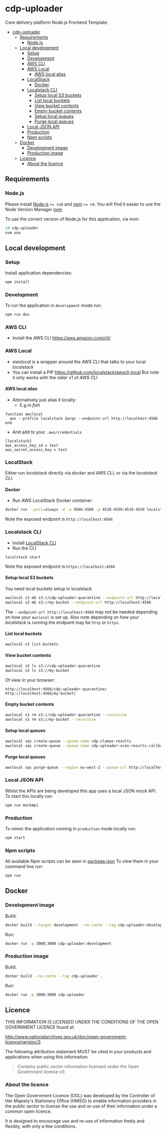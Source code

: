 # cdp-uploader

Core delivery platform Node.js Frontend Template.

- [cdp-uploader](#cdp-uploader)
  - [Requirements](#requirements)
    - [Node.js](#nodejs)
  - [Local development](#local-development)
    - [Setup](#setup)
    - [Development](#development)
    - [AWS CLI](#aws-cli)
    - [AWS Local](#aws-local)
      - [AWS local alias](#aws-local-alias)
    - [LocalStack](#localstack)
      - [Docker](#docker)
    - [Localstack CLI](#localstack-cli)
      - [Setup local S3 buckets](#setup-local-s3-buckets)
      - [List local buckets](#list-local-buckets)
      - [View bucket contents](#view-bucket-contents)
      - [Empty bucket contents](#empty-bucket-contents)
      - [Setup local queues](#setup-local-queues)
      - [Purge local queues](#purge-local-queues)
    - [Local JSON API](#local-json-api)
    - [Production](#production)
    - [Npm scripts](#npm-scripts)
  - [Docker](#docker-1)
    - [Development image](#development-image)
    - [Production image](#production-image)
  - [Licence](#licence)
    - [About the licence](#about-the-licence)

## Requirements

### Node.js

Please install [Node.js](http://nodejs.org/) `>= v18` and [npm](https://nodejs.org/) `>= v9`. You will find it
easier to use the Node Version Manager [nvm](https://github.com/creationix/nvm)

To use the correct version of Node.js for this application, via nvm:

```bash
cd cdp-uploader
nvm use
```

## Local development

### Setup

Install application dependencies:

```bash
npm install
```

### Development

To run the application in `development` mode run:

```bash
npm run dev
```

### AWS CLI

- Install the AWS CLI https://aws.amazon.com/cli/

### AWS Local

- _awslocal_ is a wrapper around the _AWS CLI_ that talks to your local _localstack_
- You can install a PIP https://github.com/localstack/awscli-local
  But note it only works with the older v1 of _AWS CLI_

#### AWS local alias

- Alternatively just alias it locally:
  - E.g in _fish_

```fish
function awslocal
  aws --profile localstack $argv --endpoint-url http://localhost:4566
end

```

- And add to your `.aws/credentials`

```
[localstack]
aws_access_key_id = test
aws_secret_access_key = test
```

### LocalStack

Either run _localstack_ directly via _docker_ and _AWS CLI_, or via the _localstack CLI_.

#### Docker

- Run AWS LocalStack Docker container:

```bash
docker run --pull=always -d -p 4566:4566 -p 4510-4559:4510-4559 localstack/localstack:latest
```

Note the exposed endpoint is `http://localhost:4566`

### Localstack CLI

- Install [LocalStack CLI](https://docs.localstack.cloud/getting-started/installation/#localstack-cli)
- Run the CLI

```
localstack start
```

Note the exposed endpoint is `https://localhost:4566`

#### Setup local S3 buckets

You need local buckets setup in localstack

```bash
awslocal s3 mb s3://cdp-uploader-quarantine --endpoint-url http://localhost:4566
awslocal s3 mb s3://my-bucket --endpoint-url http://localhost:4566
```

The `--endpoint-url http://localhost:4566` may not be needed depending on how your `awslocal` is set up.
Also note depending on how your _localstack_ is running the endpoint may be `http` or `https`.

#### List local buckets

```bash
awslocal s3 list-buckets
```

#### View bucket contents

```bash
awslocal s3 ls s3://cdp-uploader-quarantine
awslocal s3 ls s3://my-bucket
```

Of view in your browser:

```
http://localhost:4566/cdp-uploader-quarantine/
http://localhost:4566/my-bucket/
```

#### Empty bucket contents

```bash
awslocal s3 rm s3://cdp-uploader-quarantine --recursive
awslocal s3 rm s3://my-bucket --recursive
```

#### Setup local queues

```bash
awslocal sqs create-queue --queue-name cdp-clamav-results
awslocal sqs create-queue --queue-name cdp-uploader-scan-results-callback
```

#### Purge local queues

```bash
awslocal sqs purge-queue --region eu-west-2 --queue-url http://localhost:4566/000000000000/cdp-clamav-results
```

### Local JSON API

Whilst the APIs are being developed this app uses a local JSON mock API. To start this locally run:

```bash
npm run mockApi
```

### Production

To mimic the application running in `production` mode locally run:

```bash
npm start
```

### Npm scripts

All available Npm scripts can be seen in [package.json](./package.json)
To view them in your command line run:

```bash
npm run
```

## Docker

### Development image

Build:

```bash
docker build --target development --no-cache --tag cdp-uploader:development .
```

Run:

```bash
docker run -p 3000:3000 cdp-uploader:development
```

### Production image

Build:

```bash
docker build --no-cache --tag cdp-uploader .
```

Run:

```bash
docker run -p 3000:3000 cdp-uploader
```

## Licence

THIS INFORMATION IS LICENSED UNDER THE CONDITIONS OF THE OPEN GOVERNMENT LICENCE found at:

<http://www.nationalarchives.gov.uk/doc/open-government-licence/version/3>

The following attribution statement MUST be cited in your products and applications when using this information.

> Contains public sector information licensed under the Open Government license v3

### About the licence

The Open Government Licence (OGL) was developed by the Controller of Her Majesty's Stationery Office (HMSO) to enable
information providers in the public sector to license the use and re-use of their information under a common open
licence.

It is designed to encourage use and re-use of information freely and flexibly, with only a few conditions.
